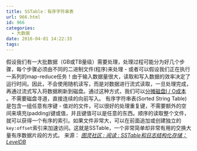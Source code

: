 ```yaml
---
title: SSTable：有序字符串表
url: 966.html
id: 966
categories:
  - 大数据
date: 2016-04-01 14:22:33
tags:
---
```


假设我们有一大批数据（GB或TB量级）需要处理，处理过程可能分为好几个步骤，每个步骤必须由不同的二进制文件(程序)来处理 - 或者可以假设我们正在执行一系列的map-reduce任务！由于输入数据量很大，读取和写入数据的效率决定了运行时间。因此，不会使用随机读写，而是对数据进行流式读取，一旦处理完成，再通过流式写入将数据刷新到磁盘。通过这种方式，我们可以[分摊磁盘I / O成本](http://www.google.com/url?q=http%3A%2F%2Fwww.igvita.com%2F2009%2F06%2F23%2Fmeasuring-optimizing-io-performance%2F&sa=D&sntz=1&usg=AFQjCNGd3z4bwQu2deoTpE_5MLNGXi2XAA) 。不需要磁盘寻道，直接连续的向前写入。 有序字符串表(Sorted String Table)是包含一组任意有序键 - 值对的文件，可以很好的处理重复键，不需要额外的空间来填充(padding)键或值，并且键值可以是任意的东西。顺序的读取整个文件，就可以获得一个有序的索引。如果文件非常大，可以在前面追加或创建独立的`key:offset`索引来加速访问。这就是SSTable，一个非常简单却非常有用的交换大量有序数据片段的方式。 来源： _[图灵社区 : 阅读 : SSTable和日志结构化存储：LevelDB](http://www.ituring.com.cn/article/19383)_